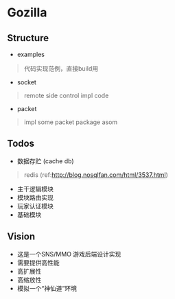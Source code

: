Gozilla
=======

## Structure
* examples

> 代码实现范例，直接build用

* socket

> remote side control impl code

* packet

> impl some packet package asom


## Todos
* 数据存贮 (cache db)  
> redis (ref:http://blog.nosqlfan.com/html/3537.html)
* 主干逻辑模块
* 模块路由实现
* 玩家认证模块
* 基础模块

## Vision
* 这是一个SNS/MMO 游戏后端设计实现
* 需要提供高性能
* 高扩展性
* 高缩放性
* 模拟一个“神仙道”环境
